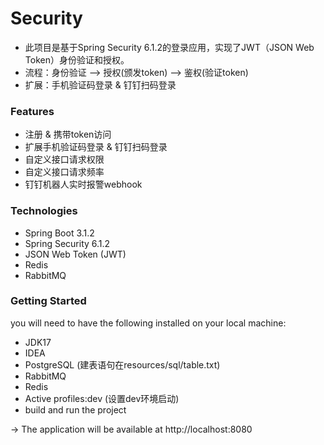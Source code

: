 # Security
* 此项目是基于Spring Security 6.1.2的登录应用，实现了JWT（JSON Web Token）身份验证和授权。
* 流程：身份验证 --> 授权(颁发token) --> 鉴权(验证token)
* 扩展：手机验证码登录 & 钉钉扫码登录

### Features
* 注册 & 携带token访问
* 扩展手机验证码登录 & 钉钉扫码登录
* 自定义接口请求权限
* 自定义接口请求频率
* 钉钉机器人实时报警webhook

### Technologies
* Spring Boot 3.1.2
* Spring Security 6.1.2
* JSON Web Token (JWT)
* Redis
* RabbitMQ

### Getting Started
you will need to have the following installed on your local machine:
* JDK17
* IDEA
* PostgreSQL (建表语句在resources/sql/table.txt)
* RabbitMQ
* Redis
* Active profiles:dev (设置dev环境启动)
* build and run the project

-> The application will be available at http://localhost:8080